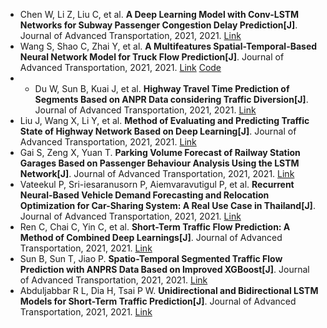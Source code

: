 * Chen W, Li Z, Liu C, et al. <b>A Deep Learning Model with Conv-LSTM Networks for Subway Passenger Congestion Delay Prediction[J]</b>. Journal of Advanced Transportation, 2021, 2021. [Link](https://www.hindawi.com/journals/jat/2021/6645214/)
* Wang S, Shao C, Zhai Y, et al. <b>A Multifeatures Spatial-Temporal-Based Neural Network Model for Truck Flow Prediction[J]</b>. Journal of Advanced Transportation, 2021, 2021. [Link](https://www.hindawi.com/journals/jat/2021/6624452/) [Code](https://github.com/uubest/-LSTM-and-GRU)
* * Du W, Sun B, Kuai J, et al. <b>Highway Travel Time Prediction of Segments Based on ANPR Data considering Traffic Diversion[J]</b>. Journal of Advanced Transportation, 2021, 2021. [Link](https://www.hindawi.com/journals/jat/2021/9512501/)
* Liu J, Wang X, Li Y, et al. <b>Method of Evaluating and Predicting Traffic State of Highway Network Based on Deep Learning[J]</b>. Journal of Advanced Transportation, 2021, 2021. [Link](https://www.hindawi.com/journals/jat/2021/8878494/)
* Gai S, Zeng X, Yuan T. <b>Parking Volume Forecast of Railway Station Garages Based on Passenger Behaviour Analysis Using the LSTM Network[J]</b>. Journal of Advanced Transportation, 2021, 2021. [Link](https://www.hindawi.com/journals/jat/2021/6688609/)
* Vateekul P, Sri-iesaranusorn P, Aiemvaravutigul P, et al. <b>Recurrent Neural-Based Vehicle Demand Forecasting and Relocation Optimization for Car-Sharing System: A Real Use Case in Thailand[J]</b>. Journal of Advanced Transportation, 2021, 2021. [Link](https://www.hindawi.com/journals/jat/2021/8885671/)
* Ren C, Chai C, Yin C, et al. <b>Short-Term Traffic Flow Prediction: A Method of Combined Deep Learnings[J]</b>. Journal of Advanced Transportation, 2021, 2021. [Link](https://www.hindawi.com/journals/jat/2021/9928073/)
* Sun B, Sun T, Jiao P. <b>Spatio-Temporal Segmented Traffic Flow Prediction with ANPRS Data Based on Improved XGBoost[J]</b>. Journal of Advanced Transportation, 2021, 2021. [Link](https://www.hindawi.com/journals/jat/2021/5559562/)
* Abduljabbar R L, Dia H, Tsai P W. <b>Unidirectional and Bidirectional LSTM Models for Short-Term Traffic Prediction[J]</b>. Journal of Advanced Transportation, 2021, 2021. [Link](https://www.hindawi.com/journals/jat/2021/5589075/)